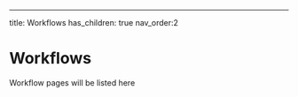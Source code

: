 ---
title: Workflows
has_children: true
nav_order:2

# Workflows
Workflow pages will be listed here
